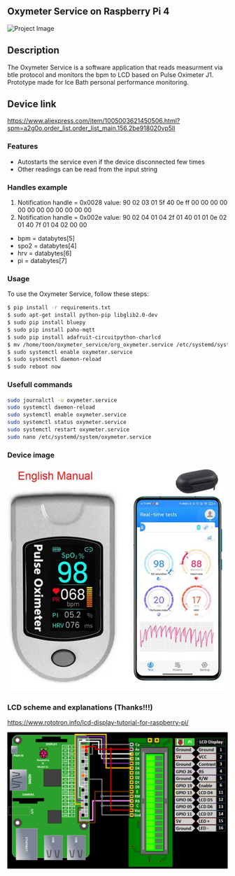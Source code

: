 ## Oxymeter Service on Raspberry Pi 4
![Project Image](pictures/IMG_20240502_181233.jpg)

## Description
The Oxymeter Service is a software application that reads measurment via btle protocol and monitors the bpm to LCD based on Pulse Oximeter J1.
Prototype made for Ice Bath personal performance monitoring. 

## Device link
https://www.aliexpress.com/item/1005003621450506.html?spm=a2g0o.order_list.order_list_main.156.2be918020vp5ll

### Features

- Autostarts the service even if the device disconnected few times
- Other readings can be read from the input string

### Handles example
1. Notification handle = 0x0028 value: 90 02 03 01 5f 40 0e ff 00 00 00 00 00 00 00 00 00 00 00 00 
2. Notification handle = 0x002e value: 90 02 04 01 04 2f 01 40 01 01 0e 02 01 40 7f 01 04 02 00 00 
- bpm = databytes[5]
- spo2 = databytes[4]
- hrv = databytes[6]
- pi = databytes[7]

### Usage

To use the Oxymeter Service, follow these steps:

```bash
$ pip install -r requirements.txt
$ sudo apt-get install python-pip libglib2.0-dev
$ sudo pip install bluepy
$ sudo pip install paho-mqtt
$ sudo pip install adafruit-circuitpython-charlcd
$ mv /home/toon/oxymeter_service/org_oxymeter.service /etc/systemd/system/oxymeter.service
$ sudo systemctl enable oxymeter.service
$ sudo systemctl daemon-reload
$ sudo reboot now
```


### Usefull commands
```bash
sudo journalctl -u oxymeter.service
sudo systemctl daemon-reload 
sudo systemctl enable oxymeter.service
sudo systemctl status oxymeter.service
sudo systemctl restart oxymeter.service
sudo nano /etc/systemd/system/oxymeter.service
```
### Device image
![Finger Pulse](pictures/finger_pulse.PNG)

### LCD scheme and explanations (Thanks!!!)
https://www.rototron.info/lcd-display-tutorial-for-raspberry-pi/

![LCD scheme](pictures/LCD-Display01.png)
